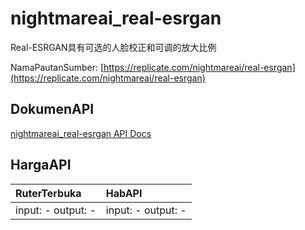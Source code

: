 # nightmareai_real-esrgan

Real-ESRGAN具有可选的人脸校正和可调的放大比例

NamaPautanSumber: [https://replicate.com/nightmareai/real-esrgan](https://replicate.com/nightmareai/real-esrgan)

## DokumenAPI

[nightmareai_real-esrgan API Docs](../apis/kl/nightmareai_real-esrgan.md)

## HargaAPI

| RuterTerbuka | HabAPI |
|:---|:---|
| input: - output: - | input: - output: - |
